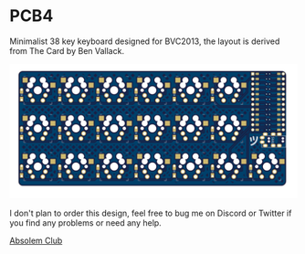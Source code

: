# PCB4

Minimalist 38 key keyboard designed for BVC2013, the layout is derived from The Card by Ben Vallack.

![](KiKit.png)


I don't plan to order this design, feel free to bug me on Discord or Twitter if you find any problems or need any help.


[Absolem Club](https://discord.gg/absolemclub)

